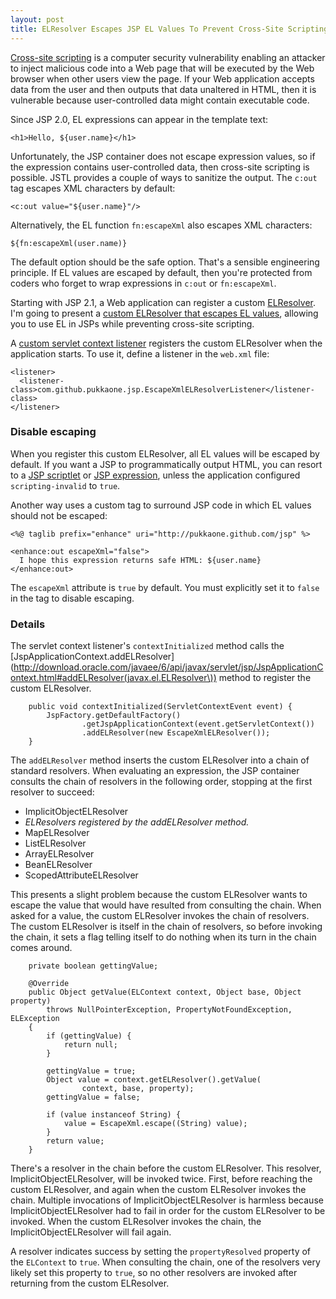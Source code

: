 ```yaml
---
layout: post
title: ELResolver Escapes JSP EL Values To Prevent Cross-Site Scripting
---
```


[Cross-site scripting](http://en.wikipedia.org/wiki/Cross-site_scripting) is a
computer security vulnerability enabling an attacker to inject malicious code
into a Web page that will be executed by the Web browser when other users view
the page.  If your Web application accepts data from the user and then outputs
that data unaltered in HTML, then it is vulnerable because user-controlled
data might contain executable code.

Since JSP 2.0, EL expressions can appear in the template text:

    <h1>Hello, ${user.name}</h1>

Unfortunately, the JSP container does not escape expression values, so if the
expression contains user-controlled data, then cross-site scripting is
possible.  JSTL provides a couple of ways to sanitize the output.  The `c:out`
tag escapes XML characters by default:

    <c:out value="${user.name}"/>

Alternatively, the EL function `fn:escapeXml` also escapes XML characters:

    ${fn:escapeXml(user.name)}

The default option should be the safe option.  That's a sensible engineering
principle.  If EL values are escaped by default, then you're protected from
coders who forget to wrap expressions in `c:out` or `fn:escapeXml`.

Starting with JSP 2.1, a Web application can register a custom
[ELResolver](http://download.oracle.com/javaee/6/api/javax/el/ELResolver.html).
I'm going to present a
[custom ELResolver that escapes EL values](https://github.com/pukkaone/webappenhance/blob/master/src/main/java/com/github/pukkaone/jsp/EscapeXmlELResolver.java),
allowing you to use EL in JSPs while preventing cross-site scripting.

A
[custom servlet context listener](https://github.com/pukkaone/webappenhance/blob/master/src/main/java/com/github/pukkaone/jsp/EscapeXmlELResolverListener.java)
registers the custom ELResolver when the application starts.  To use
it, define a listener in the `web.xml` file:

    <listener>
      <listener-class>com.github.pukkaone.jsp.EscapeXmlELResolverListener</listener-class>
    </listener> 


### Disable escaping

When you register this custom ELResolver, all EL values will be escaped by
default.  If you want a JSP to programmatically output HTML, you can resort to
a
[JSP scriptlet](http://download.oracle.com/javaee/5/tutorial/doc/bnaou.html)
or
[JSP expression](http://download.oracle.com/javaee/5/tutorial/doc/bnaov.html),
unless the application configured `scripting-invalid` to `true`.

Another way uses a custom tag to surround JSP code in which EL values should
not be escaped:

    <%@ taglib prefix="enhance" uri="http://pukkaone.github.com/jsp" %>

    <enhance:out escapeXml="false">
      I hope this expression returns safe HTML: ${user.name}
    </enhance:out>

The `escapeXml` attribute is `true` by default.  You must explicitly set it to
`false` in the tag to disable escaping.


### Details

The servlet context listener's `contextInitialized` method calls the
[JspApplicationContext.addELResolver](http://download.oracle.com/javaee/6/api/javax/servlet/jsp/JspApplicationContext.html#addELResolver(javax.el.ELResolver\))
method to register the custom ELResolver.

        public void contextInitialized(ServletContextEvent event) {
            JspFactory.getDefaultFactory()
                    .getJspApplicationContext(event.getServletContext())
                    .addELResolver(new EscapeXmlELResolver());
        }

The `addELResolver` method inserts the custom ELResolver into a chain of
standard resolvers.  When evaluating an expression, the JSP container consults
the chain of resolvers in the following order, stopping at the first resolver
to succeed:

 * ImplicitObjectELResolver
 * *ELResolvers registered by the addELResolver method.*
 * MapELResolver
 * ListELResolver
 * ArrayELResolver
 * BeanELResolver
 * ScopedAttributeELResolver

This presents a slight problem because the custom ELResolver wants to escape
the value that would have resulted from consulting the chain.  When asked for a
value, the custom ELResolver invokes the chain of resolvers.  The custom
ELResolver is itself in the chain of resolvers, so before invoking the chain,
it sets a flag telling itself to do nothing when its turn in the chain comes
around.

        private boolean gettingValue;

        @Override
        public Object getValue(ELContext context, Object base, Object property)
            throws NullPointerException, PropertyNotFoundException, ELException
        {
            if (gettingValue) {
                return null;
            }
            
            gettingValue = true;
            Object value = context.getELResolver().getValue(
                    context, base, property);
            gettingValue = false;

            if (value instanceof String) {
                value = EscapeXml.escape((String) value);
            }
            return value;
        }

There's a resolver in the chain before the custom ELResolver.  This resolver,
ImplicitObjectELResolver, will be invoked twice.  First, before reaching the
custom ELResolver, and again when the custom ELResolver invokes the chain.
Multiple invocations of ImplicitObjectELResolver is harmless because
ImplicitObjectELResolver had to fail in order for the custom ELResolver to be
invoked.  When the custom ELResolver invokes the chain, the
ImplicitObjectELResolver will fail again.

A resolver indicates success by setting the `propertyResolved` property of the
`ELContext` to `true`.  When consulting the chain, one of the resolvers very
likely set this property to `true`, so no other resolvers are invoked after
returning from the custom ELResolver.
